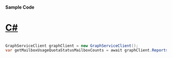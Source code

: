 #### Sample Code
# [C#](#tab/Csharp)

```C#

GraphServiceClient graphClient = new GraphServiceClient();
var getMailboxUsageQuotaStatusMailboxCounts = await graphClient.Reports.GetMailboxUsageQuotaStatusMailboxCounts().Request().GetAsync();

```